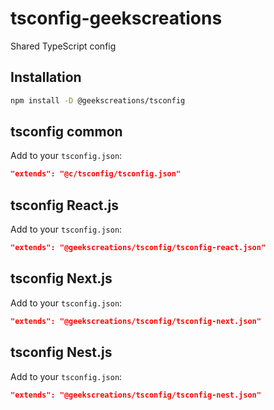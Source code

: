 # tsconfig-geekscreations

Shared TypeScript config

## Installation

```sh
npm install -D @geekscreations/tsconfig
```

## tsconfig common

Add to your `tsconfig.json`:

```json
"extends": "@c/tsconfig/tsconfig.json"
```

## tsconfig React.js

Add to your `tsconfig.json`:

```json
"extends": "@geekscreations/tsconfig/tsconfig-react.json"
```

## tsconfig Next.js

Add to your `tsconfig.json`:

```json
"extends": "@geekscreations/tsconfig/tsconfig-next.json"
```

## tsconfig Nest.js

Add to your `tsconfig.json`:

```json
"extends": "@geekscreations/tsconfig/tsconfig-nest.json"
```